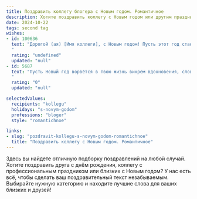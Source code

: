 ```yaml
---
title: Поздравить коллегу блогера с Новым годом. Романтичное
description: Хотите поздравить коллегу с Новым годом или другим праздником? Наш ИИ создаст незабываемое поздравление, а вы обязательно выделитесь среди других.  
date: 2024-10-22
tags: second tag
wishes:
- id: 100636
  text: "Дорогой (ая) [Имя коллеги], с Новым годом! Пусть этот год станет для тебя настоящей сказкой, полной ярких красок, вдохновения и невероятных успехов в твоём блоге.  Пусть каждый пост приносит тебе не только признание читателей, но и ощущение волшебства, а  каждый день  будет наполнен радостью и любовью.  Пусть все твои самые заветные желания исполнятся, как в лучшем из новогодних фильмов! Счастья тебе, любви и  неизменного творческого вдохновения!
  "
  rating: "undefined"
  updated: "null"
- id: 5687
  text: "Пусть Новый год ворвётся в твою жизнь вихрем вдохновения, словно свежий ветер перемен, несущий за собой шквал ярких эмоций, искромётных идей и головокружительного успеха! Желаю головокружительных взлётов, преданных подписчиков и пусть каждый твой пост будет маленьким шедевром, согревающим сердца в эти волшебные зимние дни!
  "
  rating: "0"
  updated: "null"

selectedValues:
  recipients: "kollegu"
  holidays: "s-novym-godom"
  professions: "bloger"
  style: "romantichnoe"

links:
- slug: "pozdravit-kollegu-s-novym-godom-romantichnoe"
  title: "Поздравить коллегу с Новым годом. Романтичное"
---
```


Здесь вы найдете отличную подборку поздравлений на любой случай. 
Хотите поздравить друга с днём рождения, коллегу с профессиональным праздником или близких с Новым годом? У нас есть всё, чтобы сделать ваш поздравительный текст незабываемым. Выбирайте нужную категорию и находите лучшие слова для ваших близких и друзей!
